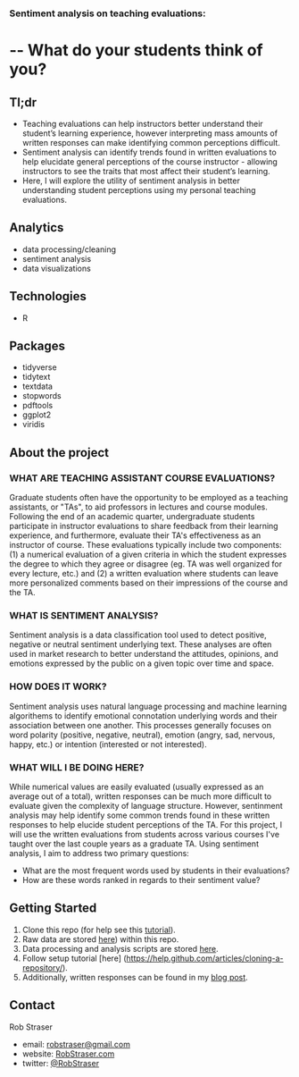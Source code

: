 ### Sentiment analysis on teaching evaluations:
# -- What do your students think of you?

## Tl;dr

* Teaching evaluations can help instructors better understand their student’s learning experience, however interpreting mass amounts of written responses can make identifying common perceptions difficult. 
* Sentiment analysis can identify trends found in written evaluations to help elucidate general perceptions of the course instructor - allowing instructors to see the traits that most affect their student’s learning. 
* Here, I will explore the utility of sentiment analysis in better understanding student perceptions using my personal teaching evaluations.


## Analytics
* data processing/cleaning
* sentiment analysis
* data visualizations

## Technologies
* R

## Packages
* tidyverse
* tidytext
* textdata
* stopwords
* pdftools
* ggplot2
* viridis


## About the project

### WHAT ARE TEACHING ASSISTANT COURSE EVALUATIONS?

Graduate students often have the opportunity to be employed as a teaching assistants, or "TAs", to aid professors in lectures and course modules. Following the end of an academic quarter, undergraduate students participate in instructor evaluations to share feedback from their learning experience, and furthermore, evaluate their TA's effectiveness as an instructor of course. These evaluations typically include two components: (1) a numerical evaluation of a given criteria in which the student expresses the degree to which they agree or disagree (eg. TA was well organized for every lecture, etc.) and (2) a written evaluation where students can leave more personalized comments based on their impressions of the course and the TA.

### WHAT IS SENTIMENT ANALYSIS?

Sentiment analysis is a data classification tool used to detect positive, negative or neutral sentiment underlying text. These analyses are often used in market research to better understand the attitudes, opinions, and emotions expressed by the public on a given topic over time and space.

### HOW DOES IT WORK?

Sentiment analysis uses natural language processing and machine learning algorithems to identify emotional connotation underlying words and their association between one another. This processes generally focuses on word polarity (positive, negative, neutral), emotion (angry, sad, nervous, happy, etc.) or intention (interested or not interested).

### WHAT WILL I BE DOING HERE?

While numerical values are easily evaluated (usually expressed as an average out of a total), written responses can be much more difficult to evaluate given the complexity of language structure. However, sentinment analysis may help identify some common trends found in these written responses to help elucide student perceptions of the TA. For this project, I will use the written evaluations from students across various courses I've taught over the last couple years as a graduate TA. Using sentiment analysis, I aim to address two primary questions:

* What are the most frequent words used by students in their evaluations?
* How are these words ranked in regards to their sentiment value?

## Getting Started

1. Clone this repo (for help see this [tutorial](https://help.github.com/articles/cloning-a-repository/)).
2. Raw data are stored [here](https://help.github.com/articles/cloning-a-repository/)) within this repo.    
3. Data processing and analysis scripts are stored [here](https://help.github.com/articles/cloning-a-repository/).
4. Follow setup tutorial [here] (https://help.github.com/articles/cloning-a-repository/). 
5. Additionally, written responses can be found in my [blog post](https://help.github.com/articles/cloning-a-repository/).  


## Contact

Rob Straser
* email: robstraser@gmail.com 
* website: [RobStraser.com](https://robstraser.com)
* twitter: [@RobStraser](https://twitter.com/RobStraser) 




